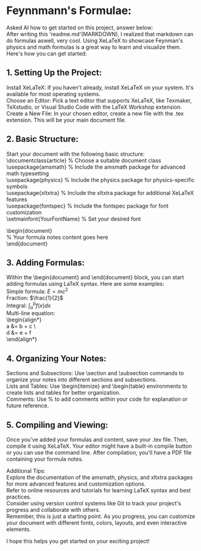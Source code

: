 # Feynnmann's Formulae:</br>
Asked AI how to get started on this project, answer below:</br>
After writing this 'readme.md'(MARKDOWN), I realized that markdown can do formulas aswell, very cool. 
Using XeLaTeX to showcase Feynman's physics and math formulas is a great way to learn and visualize them. Here's how you can get started:</br>

## 1. Setting Up the Project:</br>

Install XeLaTeX: If you haven't already, install XeLaTeX on your system. It's available for most operating systems.</br>
Choose an Editor: Pick a text editor that supports XeLaTeX, like Texmaker, TeXstudio, or Visual Studio Code with the LaTeX Workshop extension.</br>
Create a New File: In your chosen editor, create a new file with the .tex extension. This will be your main document file.</br>

## 2. Basic Structure:</br>

Start your document with the following basic structure:</br>
\documentclass{article} % Choose a suitable document class</br>
\usepackage{amsmath} % Include the amsmath package for advanced math typesetting</br>
\usepackage{physics} % Include the physics package for physics-specific symbols</br>
\usepackage{xltxtra} % Include the xltxtra package for additional XeLaTeX features</br>
\usepackage{fontspec} % Include the fontspec package for font customization</br>
\setmainfont{YourFontName} % Set your desired font</br>

\begin{document}</br>
% Your formula notes content goes here</br>
\end{document}</br>

## 3. Adding Formulas:</br>

Within the \begin{document} and \end{document} block, you can start adding formulas using LaTeX syntax. Here are some examples:</br>
Simple formula: $E=mc^2$</br>
Fraction: $\frac{1}{2}$</br>
Integral: $\int_a^b f(x) dx$</br>
Multi-line equation:</br>
\begin{align*}</br>
a &= b + c \\</br>
d &= e + f</br>
\end{align*}</br>

## 4. Organizing Your Notes:</br>

Sections and Subsections: Use \section and \subsection commands to organize your notes into different sections and subsections.</br>
Lists and Tables: Use \begin{itemize} and \begin{table} environments to create lists and tables for better organization.</br>
Comments: Use % to add comments within your code for explanation or future reference.</br>

## 5. Compiling and Viewing:</br>

Once you've added your formulas and content, save your .tex file. Then, compile it using XeLaTeX.
Your editor might have a built-in compile button or you can use the command line. After compilation,
you'll have a PDF file containing your formula notes.</br>

Additional Tips:</br>
Explore the documentation of the amsmath, physics, and xltxtra packages for more advanced features and customization options.</br>
Refer to online resources and tutorials for learning LaTeX syntax and best practices.</br>
Consider using version control systems like Git to track your project's progress and collaborate with others.</br>
Remember, this is just a starting point. As you progress, you can customize your document with different fonts, colors, layouts, and even interactive elements.</br>

I hope this helps you get started on your exciting project!</br>
